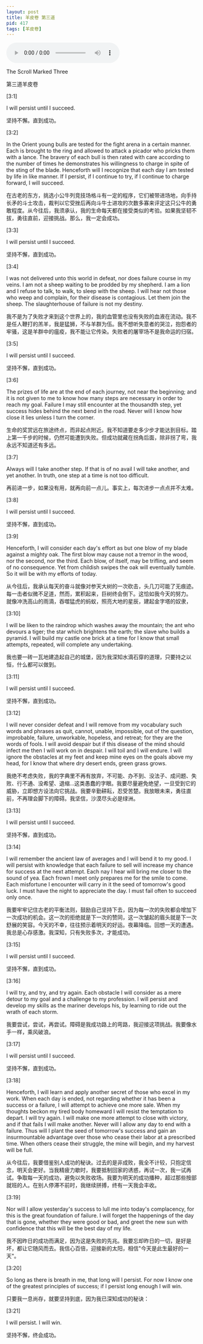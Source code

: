 ```yaml
---
layout: post
title: 羊皮卷 第三道
pid: 417
tags: [羊皮卷]
---
```


<audio controls>
  <source src="/uploads/2019/06/tsm03.mp3" type="audio/mpeg">
</audio>

The Scroll Marked Three

第三道羊皮卷

[3:1]

I will persist until I succeed.

坚持不懈。直到成功。

[3:2]

In the Orient young bulls are tested for the fight arena in a certain manner. Each is brought to the ring and allowed to attack a picador who pricks them with a lance. The bravery of each bull is then rated with care according to the number of times he demonstrates his willingness to charge in spite of the sting of the blade. Henceforth will I recognize that each day I am tested by life in like manner. If I persist, if I continue to try, if I continue to charge forward, I will succeed.

在古老的东方，挑选小公牛列竞技场格斗有一定的程序，它们被带进场地，向手持长矛的斗士攻击，裁判以它受挫后再向斗牛士进攻的次数多寡来评定这只公牛的勇敢程度。从今往后，我须承认，我的生命每天都在接受类似的考验。如果我坚韧不拔，勇往直前，迎接挑战。那么，我一定会成功。

[3:3]

I will persist until I succeed.

坚持不懈，直到成功。

[3:4]

I was not delivered unto this world in defeat, nor does failure course in my veins. I am not a sheep waiting to be prodded by my shepherd. I am a lion and I refuse to talk, to walk, to sleep with the sheep. I will hear not those who weep and complain, for their disease is contagious. Let them join the sheep. The slaughterhouse of failure is not my destiny.

我不是为了失败才来到这个世界上的，我的血管里也没有失败的血液在流动。我不是任人鞭打的羔羊，我是猛狮，不与羊群为伍。我不想听失意者的哭泣，抱怨者的牢骚，这是羊群中的瘟疫，我不能让它传染。失败者的屠宰场不是我命运的归宿。

[3:5]

I will persist until I succeed.

坚持不懈，直到成功。

[3:6]

The prizes of life are at the end of each journey, not near the beginning; and it is not given to me to know how many steps are necessary in order to reach my goal. Failure I may still encounter at the thousandth step, yet success hides behind the next bend in the road. Never will I know how close it lies unless I turn the corner.

生命的奖赏远在旅途终点，而非起点附近。我不知道要走多少步才能达到目标。踏上第一千步的时候，仍然可能遭到失败。但成功就藏在拐角后面，除非拐了弯，我永远不知道还有多远。

[3:7]

Always will I take another step. If that is of no avail I will take another, and yet another. In truth, one step at a time is not too difficult.

再前进一步，如果没有用，就再向前一点儿。事实上，每次进步一点点并不太难。

[3:8]

I will persist until I succeed.

坚持不懈，直到成功。

[3:9]

Henceforth, I will consider each day's effort as but one blow of my blade against a mighty oak. The first blow may cause not a tremor in the wood, nor the second, nor the third. Each blow, of itself, may be trifling, and seem of no consequence. Yet from childish swipes the oak will eventually tumble. So it will be with my efforts of today.

从今往后，我承认每天的奋斗就像对参天大树的一次砍击，头几刀可能了无痕迹。每一击者似微不足道，然而，累积起来，巨树终会倒下。这恰如我今天的努力。 就像冲洗高山的雨滴，吞噬猛虎的蚂蚁，照亮大地的星辰，建起金字塔的奴隶，

[3:10]

I will be liken to the raindrop which washes away the mountain; the ant who devours a tiger; the star which brightens the earth; the slave who builds a pyramid. I will build my castle one brick at a time for I know that small attempts, repeated, will complete any undertaking.

我也要一砖一瓦地建造起自己的城堡，因为我深知水滴石穿的道理，只要持之以恒，什么都可以做到。

[3:11]

I will persist until I succeed.

坚持不懈，直到成功。

[3:12]

I will never consider defeat and I will remove from my vocabulary such words and phrases as quit, cannot, unable, impossible, out of the question, improbable, failure, unworkable, hopeless, and retreat; for they are the words of fools. I will avoid despair but if this disease of the mind should infect me then I will work on in despair. I will toil and I will endure. I will ignore the obstacles at my feet and keep mine eyes on the goals above my head, for I know that where dry desert ends, green grass grows.

我绝不考虑失败，我的字典里不再有放弃，不可能、办不到、没法子、成问题、失败、行不通、没希望、退缩…这类愚蠢的字眼。我要尽量避免绝望，一旦受到它的威胁，立即想方设法向它挑战。我要辛勤耕耘，忍受苦楚。我放眼未来，勇往直前，不再理会脚下的障碍。我坚信，沙漠尽头必是绿洲。

[3:13]

I will persist until I succeed.

坚持不懈，直到成功。

[3:14]

I will remember the ancient law of averages and I will bend it to my good. I will persist with knowledge that each failure to sell will increase my chance for success at the next attempt. Each nay I hear will bring me closer to the sound of yea. Each frown I meet only prepares me for the smile to come. Each misfortune I encounter will carry in it the seed of tomorrow's good luck. I must have the night to appreciate the day. I must fail often to succeed only once.

我要牢牢记住古老的平衡法则，鼓励自己坚持下去，因为每一次的失败都会增加下一次成功的机会。这一次的拒绝就是下一次的赞同，这一次皱起的眉头就是下一次舒展的笑容。今天的不幸，往往预示着明天的好运。夜幕降临。回想一天的遭遇。我总是心存感激。我深知，只有失败多次，才能成功。

[3:15]

I will persist until I succeed.

坚持不懈，直到成功。

[3:16]

I will try, and try, and try again. Each obstacle I will consider as a mere detour to my goal and a challenge to my profession. I will persist and develop my skills as the mariner develops his, by learning to ride out the wrath of each storm.

我要尝试，尝试，再尝试。障碍是我成功路上的弯路，我迎接这项挑战。我要像水手一样，乘风破浪。

[3:17]

I will persist until I succeed.

坚持不懈，直到成功。

[3:18]

Henceforth, I will learn and apply another secret of those who excel in my work. When each day is ended, not regarding whether it has been a success or a failure, I will attempt to achieve one more sale. When my thoughts beckon my tired body homeward I will resist the temptation to depart. I will try again. I will make one more attempt to close with victory, and if that fails I will make another. Never will I allow any day to end with a failure. Thus will I plant the seed of tomorrow's success and gain an insurmountable advantage over those who cease their labor at a prescribed time. When others cease their struggle, the mine will begin, and my harvest will be full.

从今往后，我要借鉴别人成功的秘诀。过去的是非成败，我全不计较，只抱定信念，明天会更好。当我精疲力歇时，我要抵制回家的诱惑，再试一次，我一试再试。争取每一天的成功，避免以失败收场。我要为明天的成功播种，超过那些按部就班的人。在别人停滞不前时，我继续拼搏，终有一天我会丰收。

[3:19]

Nor will I allow yesterday's success to lull me into today's complacency, for this is the great foundation of failure. I will forget the happenings of the day that is gone, whether they were good or bad, and greet the new sun with confidence that this will be the best day of my life.

我不因昨日的成功而满足，因为这是失败的先兆。我要忘却昨日的一切，是好是坏，都让它随风而去。我信心百倍，迎接新的太阳，相信"今天是此生最好的一天"。

[3:20]

So long as there is breath in me, that long will I persist. For now I know one of the greatest principles of success; if I persist long enough I will win.

只要我一息尚存，就要坚持到底，因为我已深知成功的秘诀：

[3:21]

I will persist. I will win.

坚持不懈，终会成功。
